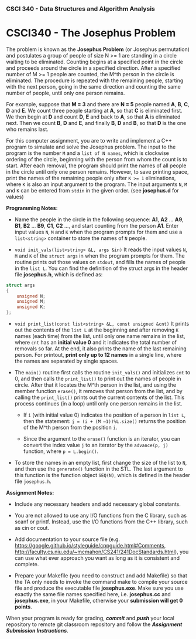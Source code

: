 ### CSCI 340 - Data Structures and Algorithm Analysis

# CSCI340 - The Josephus Problem

The problem is known as the **Josephus Problem** (or Josephus permutation) and postulates a group of people of size N >= 1 are standing in a circle waiting to be eliminated. Counting begins at a specified point in the circle and proceeds around the circle in a specified direction. After a specified number of M >= 1 people are counted, the M^th person in the circle is eliminated. The procedure is repeated with the remaining people, starting with the next person, going in the same direction and counting the same number of people, until only one person remains.

For example, suppose that **M = 3** and there are **N = 5** people named **A**, **B**, **C**, **D** and **E**. We count three people starting at **A**, so that **C** is eliminated first. We then begin at **D** and count **D**, **E** and back to **A**, so that **A** is eliminated next. Then we count **B**, **D** and **E**, and finally **B**, **D** and **B**, so that **D** is the one who remains last.

For this computer assignment, you are to write and implement a C++ program to simulate and solve the Josephus problem. The input to the program is the number `M` and a `list of N names`, which is clockwise ordering of the circle, beginning with the person from whom the count is to start. After each removal, the program should print the names of all people in the circle until only one person remains. However, to save printing space, print the names of the remaining people only after `K >= 1` eliminations, where `K` is also an input argument to the program. The input arguments `N`, `M` and `K` can be entered from `stdin` in the given order. (see **josephus.d** for values)

**Programming Notes:**

- Name the people in the circle in the following sequence: **A1**, **A2** ... **A9**, **B1**, **B2** ... **B9**, **C1**, **C2** ..., and start counting from the person **A1**. Enter input values `N`, `M` and `K` when the program prompts for them and use a `list<string>` container to store the names of `N` people.

- `void init_vals(list<string> &L, args &in)` It reads the input values `N`, `M` and `K` of the `struct args` in when the program prompts for them. The routine prints out those values on `stdout`, and fills the names of people in the `list L`. You can find the definition of the struct args in the header file **josephus.h**, which is defined as: 

```c++
struct args 
{
	unsigned N;
	unsigned M;
	unsigned K;
}; 
```

- `void print_list(const list<string> &L, const unsigned &cnt)` It prints out the contents of the `list L` at the beginning and after removing `K` names (each time) from the list, until only one name remains in the list, where `cnt` has an **initial value 0** and it indicates the total number of removals so far. At the end, it also prints the name of the last remaining person. For printout, **print only up to 12 names** in a single line, where the names are separated by single spaces.

- The `main()` routine first calls the routine `init_vals()` and initializes `cnt` to 0, and then calls the `print_list()` to print out the names of people in circle. After that it locates the M^th person in the list, and using the member function `erase()`, it removes that person from the list, and by calling the `print_list()` prints out the current contents of the list. This process continues (in a loop) until only one person remains in the list. 
	
	- If `i` (with initial value 0) indicates the position of a person in `list L`, then the statement: `j = (i + (M –1))%L.size()` returns the position of the M^th person from the position `i`. 
	
	- Since the argument to the `erase()` function is an iterator, you can convert the index value `j` to an iterator by the `advance(p, j)` function, where `p = L.begin()`.

- To store the names in an empty list, first change the size of the list to `N`, and then use the `generate()` function in the STL. The last argument to this function is the function object `SEQ(N)`, which is defined in the header file `josephus.h`.

**Assignment Notes:**

- Include any necessary headers and add necessary global constants.

- You are not allowed to use any I/O functions from the C library, such as scanf or printf. Instead, use the I/O functions from the C++ library, such as cin or cout.

- Add documentation to your source file (e.g. https://google.github.io/styleguide/cppguide.html#Comments, http://faculty.cs.niu.edu/~mcmahon/CS241/241DocStandards.html), you can use what ever approach you want as long as it is consistent and complete.

- Prepare your Makefile (you need to construct and add Makefile) so that the TA only needs to invoke the command make to compile your source file and produce the executable file **josephus.exe**. Make sure you use exactly the same file names specified here, i.e. **josephus.cc** and **josephus.exe**, in your Makefile, otherwise your **submission will get 0 points**.

When your program is ready for grading, ***commit*** and ***push*** your local repository to remote git classroom repository and follow the _**Assignment Submission Instructions**_.

